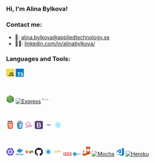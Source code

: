 ### Hi, I'm Alina Bylkova!

### Contact me:

- <span title="Email">📧</span>: [alina.bylkova@appliedtechnology.se](mailto:alina.bylkova@appliedtechnology.se)
- <span title="LinkedIn">👩‍💼</span>: [linkedin.com/in/alinabylkova/](https://www.linkedin.com/in/alinabylkova/)

### Languages and Tools:

<a href="https://www.javascript.com/" title="JavaScript"><img alt="JavaScript" width="22px"  src="https://raw.githubusercontent.com/github/explore/80688e429a7d4ef2fca1e82350fe8e3517d3494d/topics/javascript/javascript.png" /></a>
<a href="https://www.typescriptlang.org/" title="TypeScript"><img alt="TypeScript" width="22px"  src="https://raw.githubusercontent.com/github/explore/80688e429a7d4ef2fca1e82350fe8e3517d3494d/topics/typescript/typescript.png" /></a>

<br />

<a href="https://nodejs.org/en/" title="Node.js"><img alt="Node.js" width="22px"  src="https://raw.githubusercontent.com/github/explore/80688e429a7d4ef2fca1e82350fe8e3517d3494d/topics/nodejs/nodejs.png" /></a>
<a href="http://expressjs.com/" title="Express"><img alt="Express" style="margin-top: 10px" width="22px" src="https://upload.wikimedia.org/wikipedia/commons/6/64/Expressjs.png" /></a>
<a href="https://www.mongodb.com/" title="MongoDB"><img alt="MongoDB" width="22px"  src="https://raw.githubusercontent.com/github/explore/80688e429a7d4ef2fca1e82350fe8e3517d3494d/topics/mongodb/mongodb.png" /></a>

<br />

<a href="https://www.w3.org/TR/html5/" title="HTML5"><img alt="HTML5" width="22px"  src="https://raw.githubusercontent.com/github/explore/80688e429a7d4ef2fca1e82350fe8e3517d3494d/topics/html/html.png" /></a>
<a href="https://www.w3.org/TR/CSS/" title="CSS3"><img alt="CSS3" width="22px"  src="https://raw.githubusercontent.com/github/explore/80688e429a7d4ef2fca1e82350fe8e3517d3494d/topics/css/css.png" /></a>
<a href="https://sass-lang.com/" title="Sass"><img alt="Sass" width="22px"  src="https://raw.githubusercontent.com/github/explore/80688e429a7d4ef2fca1e82350fe8e3517d3494d/topics/sass/sass.png" /></a>
<a href="https://getbootstrap.com/" title="Bootstrap"><img alt="Bootstrap" width="22px"  src="https://raw.githubusercontent.com/github/explore/80688e429a7d4ef2fca1e82350fe8e3517d3494d/topics/bootstrap/bootstrap.png" /></a>
<a href="https://jquery.com/" title="jQuery"><img alt="jQuery" width="22px"  src="https://raw.githubusercontent.com/github/explore/80688e429a7d4ef2fca1e82350fe8e3517d3494d/topics/jquery/jquery.png" /></a>
<a href="https://reactjs.org/" title="React"><img alt="React" width="22px"  src="https://raw.githubusercontent.com/github/explore/80688e429a7d4ef2fca1e82350fe8e3517d3494d/topics/react/react.png" /></a>

<br />

<a href="https://eslint.org/" title="Eslint"><img alt="Eslint" width="22px"  src="https://raw.githubusercontent.com/github/explore/80688e429a7d4ef2fca1e82350fe8e3517d3494d/topics/eslint/eslint.png" /></a>
<a href="https://www.docker.com/" title="Docker"><img alt="Docker" width="22px"  src="https://raw.githubusercontent.com/github/explore/80688e429a7d4ef2fca1e82350fe8e3517d3494d/topics/docker/docker.png" /></a>
<a href="https://git-scm.com/" title="Git"><img alt="Git" width="22px"  src="https://raw.githubusercontent.com/github/explore/80688e429a7d4ef2fca1e82350fe8e3517d3494d/topics/git/git.png" /></a>
<a href="https://github.com/" title="GitHub"><img alt="GitHub" width="22px"  src="https://raw.githubusercontent.com/github/explore/78df643247d429f6cc873026c0622819ad797942/topics/github/github.png" /></a>
<a href="https://webpack.js.org/" title="Webpack"><img alt="Webpack" width="22px"  src="https://raw.githubusercontent.com/github/explore/80688e429a7d4ef2fca1e82350fe8e3517d3494d/topics/webpack/webpack.png" /></a>
<a href="https://babeljs.io/" title="Babel"><img alt="Babel" width="22px"  src="https://raw.githubusercontent.com/github/explore/80688e429a7d4ef2fca1e82350fe8e3517d3494d/topics/babel/babel.png" /></a>
<a href="https://www.npmjs.com/" title="EsliNPMnt"><img alt="NPM" width="22px"  src="https://github.com/MarioTerron/logo-images/blob/master/logos/npm.png" /></a>
<a href="https://yarnpkg.com/" title="Yarn"><img alt="Yarn" width="22px"  src="https://github.com/MarioTerron/logo-images/blob/master/logos/yarn.png" /></a>
<a href="https://jestjs.io/" title="Jest"><img alt="Jest" width="22px"  src="https://github.com/MarioTerron/logo-images/blob/master/logos/jest.png" /></a>
<a href="https://mochajs.org/" title="Mocha"><img alt="Mocha" width="22px"  src="https://github.com/tomchen/stack-icons/blob/master/logos/mocha.svg" /></a>
<a href="https://code.visualstudio.com/" title="Visual Studio Code"><img alt="Visual Studio Code" width="22px"  src="https://raw.githubusercontent.com/github/explore/80688e429a7d4ef2fca1e82350fe8e3517d3494d/topics/visual-studio-code/visual-studio-code.png" /></a>
<a href="https://www.heroku.com/" title="Heroku"><img alt="Heroku" width="22px"  src="https://github.com/jalbertsr/logo-badge-images/blob/master/img/rsz_heroku.png?raw=true" /></a>

